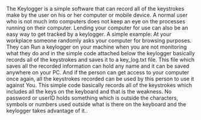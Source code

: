 The Keylogger is a simple software that can record all of the keystrokes make by the user on his or her computer or mobile device. A normal user who is not much into computers does not keep an eye on the processes running on their computer. Lending your computer for use can also be an easy way to get tracked by a keylogger. 
A simple example: At your workplace someone randomly asks your computer for browsing purposes. They can Run a keylogger on your machine when you are not monitoring what they do and in the simple code attached below the keylogger basically records all of the keystrokes and saves it to a key_log.txt file. This file which saves all the recorded information can hold any name and it can be saved anywhere on your PC. And if the person can get access to your computer once again, all the keystrokes recorded can be used by this person to use it against You. This simple code basically records all of the keystrokes which includes all the keys on the keyboard and that is the weakness. No password or userID holds something which is outside the characters, symbols or numbers used outside what is there on the keyboard and the keylogger takes advantage of it..
